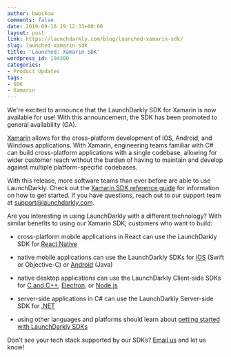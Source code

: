 ```yaml
---
author: bwoskow
comments: false
date: 2019-09-16 19:12:33+00:00
layout: post
link: https://launchdarkly.com/blog/launched-xamarin-sdk/
slug: launched-xamarin-sdk
title: 'Launched: Xamarin SDK'
wordpress_id: 194300
categories:
- Product Updates
tags:
- SDK
- Xamarin
---
```


We're excited to announce that the LaunchDarkly SDK for Xamarin is now available for use! With this announcement, the SDK has been promoted to general availability (GA).

[Xamarin](https://dotnet.microsoft.com/apps/xamarin) allows for the cross-platform development of iOS, Android, and Windows applications. With Xamarin, engineering teams familiar with C# can build cross-platform applications with a single codebase, allowing for wider customer reach without the burden of having to maintain and develop against multiple platform-specific codebases.

With this release, more software teams than ever before are able to use LaunchDarkly. Check out the [Xamarin SDK reference guide](https://docs.launchdarkly.com/docs/xamarin-sdk-reference) for information on how to get started. If you have questions, reach out to our support team at [support@launchdarkly.com](mailto:support@launchdarkly.com).

Are you interesting in using LaunchDarkly with a different technology? With similar benefits to using our Xamarin SDK, customers who want to build:



 	
  * cross-platform mobile applications in React can use the LaunchDarkly SDK for [React Native](https://docs.launchdarkly.com/docs/react-native-sdk-reference)

 	
  * native mobile applications can use the LaunchDarkly SDKs for [iOS](https://docs.launchdarkly.com/docs/ios-sdk-reference) (Swift or Objective-C) or [Android](https://docs.launchdarkly.com/docs/android-sdk-reference) (Java)

 	
  * native desktop applications can use the LaunchDarkly Client-side SDKs for [C and C++](https://docs.launchdarkly.com/docs/c-sdk-reference), [Electron](https://docs.launchdarkly.com/docs/electron-sdk-reference), or [Node.js](https://docs.launchdarkly.com/docs/node-client-sdk-reference)

 	
  * server-side applications in C# can use the LaunchDarkly Server-side SDK for [.NET](https://docs.launchdarkly.com/docs/dotnet-sdk-reference)

 	
  * using other languages and platforms should learn about [getting started with LaunchDarkly SDKs](https://docs.launchdarkly.com/docs/getting-started-with-launchdarkly-sdks)


Don't see your tech stack supported by our SDKs? [Email us](mailto:support@launchdarkly.com) and let us know!
